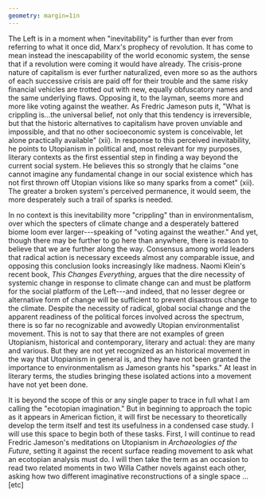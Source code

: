```yaml
---
geometry: margin=1in
---
```


The Left is in a moment when "inevitability" is further than ever from
referring to what it once did, Marx's prophecy of revolution. It has come to
mean instead the inescapability of the world economic system, the sense that if
a revolution were coming it would have already. The crisis-prone nature of
capitalism is ever further naturalized, even more so as the authors of each
successive crisis are paid off for their trouble and the same risky financial
vehicles are trotted out with new, equally obfuscatory names and the same
underlying flaws. Opposing it, to the layman, seems more and more like voting
against the weather. As Fredric Jameson puts it, "What is crippling is...the
universal belief, not only that this tendency is irreversible, but that the
historic alternatives to capitalism have proven unviable and impossible, and
that no other socioeconomic system is conceivable, let alone practically
available" (xii). In response to this perceived inevitability, he points to
Utopianism in political and, most relevant for my purposes, literary contexts
as the first essential step in finding a way beyond the current social system.
He believes this so strongly that he claims "one cannot imagine any fundamental
change in our social existence which has not first thrown off Utopian visions
like so many sparks from a comet" (xii). The greater a broken system's
perceived permanence, it would seem, the more desperately such a trail of
sparks is needed.

In no context is this inevitability more "crippling" than in environmentalism,
over which the specters of climate change and a desperately battered biome loom
ever larger---speaking of "voting against the weather." And yet, though there
may be further to go here than anywhere, there is reason to believe that we are
further along the way. Consensus among world leaders that radical action is
necessary exceeds almost any comparable issue, and opposing this conclusion
looks increasingly like madness. Naomi Klein's recent book, *This Changes
Everything*, argues that the dire necessity of systemic change in response to
climate change can and must be platform for the social platform of the
Left---and indeed, that no lesser degree or alternative form of change will be
sufficient to prevent disastrous change to the climate. Despite the necessity
of radical, global social change and the apparent readiness of the political
forces involved across the spectrum, there is so far no recognizable and
avowedly Utopian environmentalist movement. This is not to say that there are
not examples of green Utopianism, historical and contemporary, literary and
actual: they are many and various. But they are not yet recognized as an
historical movement in the way that Utopianism in general is, and they have not
been granted the importance to environmentalism as Jameson grants his "sparks."
At least in literary terms, the studies bringing these isolated actions into a
movement have not yet been done.

It is beyond the scope of this or any single paper to trace in full what I am
calling the "ecotopian imagination." But in beginning to approach the topic as
it appears in American fiction, it will first be necessary to theoretically
develop the term itself and test its usefulness in a condensed case study. I
will use this space to begin both of these tasks. First, I will continue to
read Fredric Jameson's meditations on Utopianism in *Archaeologies of the
Future*, setting it against the recent surface reading movement to ask what an
ecotopian analysis must do. I will then take the term as an occasion to read
two related moments in two Willa Cather novels against each other, asking how
two different imaginative reconstructions of a single space ...[etc]
